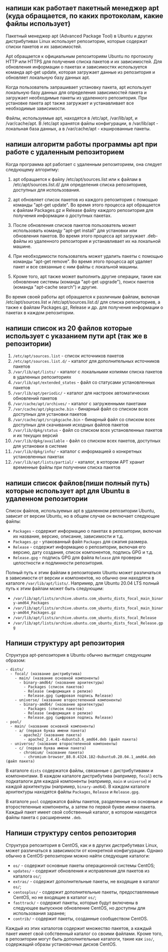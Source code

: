## напиши как работает пакетный менеджер apt (куда обращается, по каких протоколам, какие файлы использует)

Пакетный менеджер apt (Advanced Package Tool) в Ubuntu и других дистрибутивах Linux использует репозитории, которые содержат списки пакетов и их зависимостей.

Apt обращается к официальным репозиториям Ubuntu по протоколу HTTP или HTTPS для получения списка пакетов и их зависимостей. Для обновления информации о пакетах и зависимостях используется команда apt-get update, которая загружает данные из репозитория и обновляет локальную базу данных apt.

Когда пользователь запрашивает установку пакета, apt использует локальную базу данных для определения зависимостей пакета и загружает необходимые пакеты из удаленного репозитория. При установке пакета apt также загружает и устанавливает все необходимые зависимости.

Файлы, используемые apt, находятся в /etc/apt, /var/lib/apt, и /var/cache/apt. В /etc/apt хранятся файлы конфигурации, в /var/lib/apt - локальная база данных, а в /var/cache/apt - кэшированные пакеты.

## напиши алгоритм работы программы apt при работе с удаленным репозиторием

Когда программа apt работает с удаленным репозиторием, она следует следующему алгоритму:

1.  apt обращается к файлу /etc/apt/sources.list или к файлам в /etc/apt/sources.list.d/ для определения списка репозиториев, доступных для использования.
    
2.  apt обновляет список пакетов из каждого репозитория с помощью команды "apt-get update". Во время этого процесса apt обращается к файлам Packages.gz и Release файлу каждого репозитория для получения информации о доступных пакетах.
    
3.  После обновления списков пакетов пользователь может использовать команду "apt-get install" для установки или обновления пакетов. Во время этого процесса apt загружает .deb-файлы из удаленного репозитория и устанавливает их на локальной машине.
    
4.  При необходимости пользователь может удалить пакеты с помощью команды "apt-get remove". Во время этого процесса apt удаляет пакет и все связанные с ним файлы с локальной машины.
    
5.  Кроме того, apt также может выполнить другие операции, такие как обновление системы (команда "apt-get upgrade"), поиск пакетов (команда "apt-cache search") и другие.
    

Во время своей работы apt обращается к различным файлам, включая /etc/apt/sources.list и /etc/apt/sources.list.d/ для списка репозиториев, а также к файлам Packages.gz, Release и др. для получения информации о пакетах в каждом репозитории.

## напиши список из 20 файлов которые использует с указанием пути apt (так же в репозитории)

1.  `/etc/apt/sources.list` - список источников пакетов
2.  `/etc/apt/sources.list.d/` - каталог для дополнительных источников пакетов
3.  `/var/lib/apt/lists/` - каталог с локальными копиями списка пакетов в удаленных репозиториях
4.  `/var/lib/apt/extended_states` - файл со статусами установленных пакетов
5.  `/var/lib/apt/periodic/` - каталог для настроек автоматических обновлений пакетов
6.  `/var/cache/apt/archives/` - каталог с загруженными пакетами
7.  `/var/cache/apt/pkgcache.bin` - бинарный файл со списком всех доступных для установки пакетов
8.  `/var/cache/apt/srcpkgcache.bin` - бинарный файл со списком всех доступных для скачивания исходных файлов пакетов
9.  `/var/lib/dpkg/status` - файл со списком всех установленных пакетов и их текущих версий
10.  `/var/lib/dpkg/available` - файл со списком всех пакетов, доступных для установки в системе
11.  `/var/lib/dpkg/info/` - каталог с информацией о конкретных установленных пакетах
12.  `/var/lib/apt/lists/partial/` - каталог, в котором APT хранит временные файлы при получении списка пакетов

## напиши список файлов(пиши полный путь) которые использует apt для Ubuntu в удаленном репозитории

Список файлов, используемых apt в удаленном репозитории Ubuntu, зависит от версии Ubuntu, но в общем случае он включает следующие файлы:

-   `Packages` - содержит информацию о пакетах в репозитории, включая их название, версию, описание, зависимости и т.д.
-   `Packages.gz` - упакованный файл `Packages` для сжатия размера.
-   `Release` - содержит информацию о репозитории, включая его версию, дату создания, список компонентов, подпись GPG и т.д.
-   `Release.gpg` - подпись GPG для файла `Release` для проверки целостности и подлинности репозитория.

Полный путь к этим файлам в репозиториях Ubuntu может различаться в зависимости от версии и компонентов, но обычно они находятся в каталоге `/var/lib/apt/lists/`. Например, для Ubuntu 20.04 LTS полный путь к этим файлам может быть следующим:

-   `/var/lib/apt/lists/archive.ubuntu.com_ubuntu_dists_focal_main_binary-amd64_Packages`
-   `/var/lib/apt/lists/archive.ubuntu.com_ubuntu_dists_focal_main_binary-amd64_Packages.gz`
-   `/var/lib/apt/lists/archive.ubuntu.com_ubuntu_dists_focal_Release`
-   `/var/lib/apt/lists/archive.ubuntu.com_ubuntu_dists_focal_Release.gpg`

## Напиши структуру apt репозитория

Структура apt-репозитория в Ubuntu обычно выглядит следующим образом:

```
- dists/
  - focal/ (название дистрибутива)
    - main/ (название основной компоненты)
      - binary-amd64/ (название архитектуры)
        - Packages (список пакетов)
        - Release (информация о релизе)
        - Release.gpg (цифровая подпись Release)
    - universe/ (название второстепенной компоненты)
      - binary-amd64/ (название архитектуры)
        - Packages (список пакетов)
        - Release (информация о релизе)
        - Release.gpg (цифровая подпись Release)
- pool/
  - main/ (название основной компоненты)
    - a/ (первая буква имени пакета)
      - apache2/ (название пакета)
        - apache2_2.4.41-4ubuntu3.6_amd64.deb (файл пакета)
  - universe/ (название второстепенной компоненты)
    - c/ (первая буква имени пакета)
      - chromium/ (название пакета)
        - chromium-browser_88.0.4324.182-0ubuntu0.20.04.1_amd64.deb (файл пакета)
```

В каталоге `dists` содержатся файлы, связанные с дистрибутивами и компонентами. В каждом каталоге дистрибутива (например, `focal`) есть подкаталоги для каждой компоненты (например, `main` и `universe`) и каждой архитектуры (например, `binary-amd64`). В каждом каталоге архитектуры находятся файлы `Packages`, `Release` и `Release.gpg`.

В каталоге `pool` содержатся файлы пакетов, разделенные на основные и второстепенные компоненты, а затем по первой букве имени пакета. Каждый пакет имеет свой собственный каталог, в котором находятся файлы пакета с расширением `.deb`.

## Напиши структуру centos репозитория

Структура репозитория в CentOS, как и в других дистрибутивах Linux, может различаться в зависимости от конкретной конфигурации. Однако обычно в CentOS-репозитории можно найти следующие каталоги:

- `os/` - содержит основные пакеты операционной системы CentOS;
- `updates/` - содержит обновления и исправления для пакетов из каталога `os/`;
- `extras/` - содержит дополнительные пакеты, не входящие в каталог `os/`;
- `centosplus/` - содержит дополнительные пакеты, предоставляемые CentOS, но не входящие в каталог `os/`;
- `fasttrack/` - содержит пакеты, которые будут включены в следующее выпускное обновление CentOS, но доступны для использования заранее;
- `contrib/` - содержит пакеты, созданные сообществом CentOS.

Каждый из этих каталогов содержит множество пакетов, а каждый пакет имеет свой собственный каталог со своими файлами. Кроме того, в репозитории могут быть дополнительные каталоги, такие как `iso/`, содержащий образы установочных дисков CentOS.

